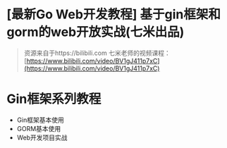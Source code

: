 # [最新Go Web开发教程] 基于gin框架和gorm的web开放实战(七米出品)



> 资源来自于https://bilibili.com 七米老师的视频课程： [https://www.bilibili.com/video/BV1gJ411p7xC](https://www.bilibili.com/video/BV1gJ411p7xC)



# Gin框架系列教程

- Gin框架基本使用
- GORM基本使用
- Web开发项目实战









